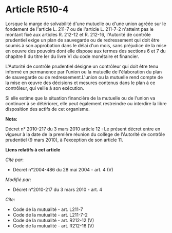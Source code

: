 # Article R510-4

Lorsque la marge de solvabilité d'une mutuelle ou d'une union agréée sur le fondement de l'article L. 211-7 ou de l'article
L. 211-7-2 n'atteint pas le montant fixé aux articles R. 212-12 et R. 212-16, l'Autorité de contrôle prudentiel exige un plan
de sauvegarde ou de redressement qui doit être soumis à son approbation dans le délai d'un mois, sans préjudice de la mise en
oeuvre des pouvoirs dont elle dispose aux termes des sections 6 et 7 du chapitre II du titre Ier du livre VI du code
monétaire et financier.

L'Autorité de contrôle prudentiel désigne un contrôleur qui doit être tenu informé en permanence par l'union ou la mutuelle
de l'élaboration du plan de sauvegarde ou de redressement.L'union ou la mutuelle rend compte de la mise en œuvre des
décisions et mesures contenus dans le plan à ce contrôleur, qui veille à son exécution. 

Si elle estime que la situation financière de la mutuelle ou de l'union va continuer à se détériorer, elle peut également
restreindre ou interdire la libre disposition des actifs de cet organisme.

**Nota:**

Décret n° 2010-217 du 3 mars 2010 article 12 : Le présent décret entre en vigueur à la date de la première réunion du collège
de l'Autorité de contrôle prudentiel (9 mars 2010), à l'exception de son article 11.

**Liens relatifs à cet article**

_Cité par_:

  - Décret n°2004-486 du 28 mai 2004 - art. 4 (V)

_Modifié par_:

  - Décret n°2010-217 du 3 mars 2010 - art. 4

_Cite_:

  - Code de la mutualité - art. L211-7
  - Code de la mutualité - art. L211-7-2
  - Code de la mutualité - art. R212-12 (V)
  - Code de la mutualité - art. R212-16 (V)
